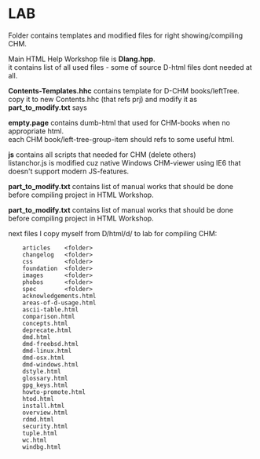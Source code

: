 # LAB

Folder contains templates and modified files for right showing/compiling CHM.

Main HTML Help Workshop file is **Dlang.hpp**.  
it contains list of all used files - some of source D-html files dont needed at all.  

**Contents-Templates.hhc** contains template for D-CHM books/leftTree.  
copy it to new Contents.hhc (that refs prj) and modify it as **part_to_modify.txt** says

**empty.page** contains dumb-html that used for CHM-books when no appropriate html.  
each CHM book/left-tree-group-item should refs to some useful html.

**js** contains all scripts that needed for CHM (delete others)  
listanchor.js is modified cuz native Windows CHM-viewer using IE6 that doesn't support modern JS-features.

**part_to_modify.txt** contains list of manual works that should be done before compiling project in HTML Workshop.

**part_to_modify.txt** contains list of manual works that should be done before compiling project in HTML Workshop.

next files I copy myself from D/html/d/ to lab for compiling CHM:
~~~~
	articles	<folder>
	changelog	<folder>
	css			<folder>
	foundation	<folder>
	images		<folder>
	phobos		<folder>
	spec		<folder>
	acknowledgements.html
	areas-of-d-usage.html
	ascii-table.html
	comparison.html
	concepts.html
	deprecate.html
	dmd.html
	dmd-freebsd.html
	dmd-linux.html
	dmd-osx.html
	dmd-windows.html
	dstyle.html
	glossary.html
	gpg_keys.html
	howto-promote.html
	htod.html
	install.html
	overview.html
	rdmd.html
	security.html
	tuple.html
	wc.html
	windbg.html
~~~~
